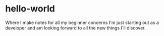 # hello-world
Where I make notes for all my beginner concerns
I'm just starting out as a developer and am looking forward to all the new things I'll discover. 
